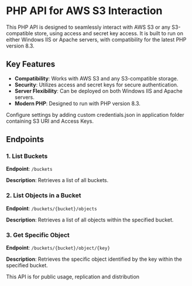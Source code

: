 # PHP API for AWS S3 Interaction

This PHP API is designed to seamlessly interact with AWS S3 or any S3-compatible store, using access and secret key access. It is built to run on either Windows IIS or Apache servers, with compatibility for the latest PHP version 8.3.

## Key Features

- **Compatibility**: Works with AWS S3 and any S3-compatible storage.
- **Security**: Utilizes access and secret keys for secure authentication.
- **Server Flexibility**: Can be deployed on both Windows IIS and Apache servers.
- **Modern PHP**: Designed to run with PHP version 8.3.

Configure settings by adding custom credentials.json in application folder containing S3 URI and Access Keys.

## Endpoints

### 1. List Buckets

**Endpoint**: `/buckets`

**Description**: Retrieves a list of all buckets.

### 2. List Objects in a Bucket

**Endpoint**: `/buckets/{bucket}/objects`

**Description**: Retrieves a list of all objects within the specified bucket.

### 3. Get Specific Object

**Endpoint**: `/buckets/{bucket}/object/{key}`

**Description**: Retrieves the specific object identified by the key within the specified bucket.

This API is for public usage, replication and distribution 